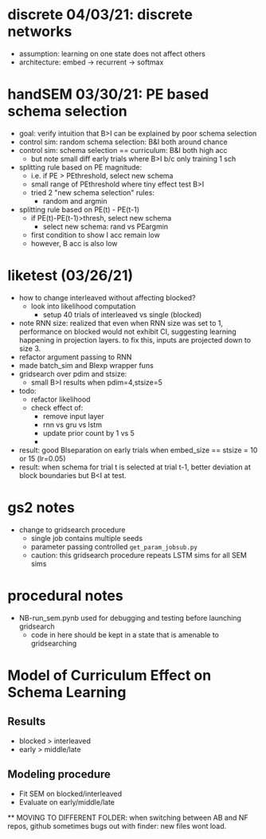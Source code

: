 # discrete 04/03/21: discrete networks
- assumption: learning on one state does not affect others
- architecture: embed -> recurrent -> softmax
 


# handSEM 03/30/21: PE based schema selection 
- goal: verify intuition that B>I can be explained by poor schema selection
- control sim: random schema selection: B&I both around chance
- control sim: schema selection == curriculum: B&I both high acc
  - but note small diff early trials where B>I b/c only training 1 sch
- splitting rule based on PE magnitude:
  - i.e. if PE > PEthreshold, select new schema 
  - small range of PEthreshold where tiny effect test B>I
  - tried 2 "new schema selection" rules:
    - random and argmin
- splitting rule based on PE(t) - PE(t-1)
  - if PE(t)-PE(t-1)>thresh, select new schema
    - select new schema: rand vs PEargmin
  - first condition to show I acc remain low
  - however, B acc is also low


# liketest (03/26/21)
- how to change interleaved without affecting blocked?
  - look into likelihood computation
    - setup 40 trials of interleaved vs single (blocked)
- note RNN size: realized that even when RNN size was set to 1, performance on blocked would not exhibit CI, suggesting learning happening in projection layers. to fix this, inputs are projected down to size 3. 
- refactor argument passing to RNN 
- made batch_sim and BIexp wrapper funs 
- gridsearch over pdim and stsize:
  - small B>I results when pdim=4,stsize=5
- todo:
  - refactor likelihood 
  - check effect of:
    - remove input layer
    - rnn vs gru vs lstm
    - update prior count by 1 vs 5
    - 
- result: good BIseparation on early trials when embed_size == stsize = 10 or 15 (lr=0.05)
- result: when schema for trial t is selected at trial t-1, better deviation at block boundaries but B<I at test. 



# gs2 notes
- change to gridsearch procedure 
  - single job contains multiple seeds
  - parameter passing controlled `get_param_jobsub.py`
  - caution: this gridsearch procedure repeats LSTM sims for all SEM sims


# procedural notes
- NB-run_sem.pynb used for debugging and testing before launching gridsearch
  - code in here should be kept in a state that is amenable to gridsearching




# Model of Curriculum Effect on Schema Learning

## Results

- blocked > interleaved
- early > middle/late

## Modeling procedure

- Fit SEM on blocked/interleaved
- Evaluate on early/middle/late


** MOVING TO DIFFERENT FOLDER: when switching between AB and NF repos, github sometimes bugs out with finder: new files wont load. 